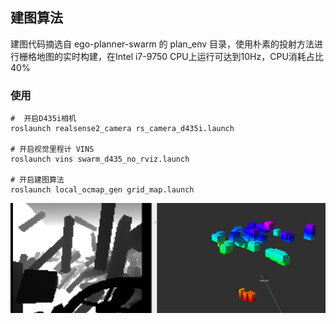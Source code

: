 ## 建图算法

建图代码摘选自 ego-planner-swarm 的 plan_env 目录，使用朴素的投射方法进行栅格地图的实时构建，在Intel i7-9750 CPU上运行可达到10Hz，CPU消耗占比40%

### 使用
```
#  开启D435i相机
roslaunch realsense2_camera rs_camera_d435i.launch

# 开启视觉里程计 VINS
roslaunch vins swarm_d435_no_rviz.launch

# 开启建图算法
roslaunch local_ocmap_gen grid_map.launch
```
![](docs/ocmap.png)